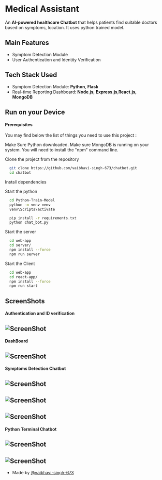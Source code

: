 # Medical Assistant

 An **AI-powered healthcare Chatbot** that helps patients find suitable doctors based on symptoms, location. It uses python trained model.

## Main Features

- Symptom Detection Module
- User Authentication and Identity Verification

## Tech Stack Used

- Symptom Detection Module: **Python**, **Flask**
- Real-time Reporting Dashboard: **Node.js**, **Express.js**,**React.js**, **MongoDB**


## Run on your Device

#### Prerequisites
You may find below the list of things you need to use this project :

Make Sure Python downloaded.
Make sure MongoDB is running on your system.
You will need to install the "npm" command line.


Clone the project from the repository
```bash
  git clone https://github.com/vaibhavi-singh-673/chatbot.git
  cd chatbot
```

Install dependencies

Start the python
```bash
  cd Python-Train-Model
  python -m venv venv
  venv\Scripts\activate
```
```bash
  pip install -r requirements.txt
  python chat_bot.py
```

Start the server
```bash
  cd web-app
  cd server/
  npm install --force
  npm run server
```

Start the Client
```bash
  cd web-app 
  cd react-app/
  npm install --force
  npm run start
```

## ScreenShots

#### Authentication and ID verification

## ![ScreenShot](./screenshots/SighIn.png)

#### DashBoard

## ![ScreenShot](./screenshots/1.png)

#### Symptoms Detection Chatbot

## ![ScreenShot](./screenshots/2.png)
## ![ScreenShot](./screenshots/3.png)
## ![ScreenShot](./screenshots/4.png)

#### Python Terminal Chatbot
 
## ![ScreenShot](./screenshots/5.png)
## ![ScreenShot](./screenshots/6.png)





- Made by [@vaibhavi-singh-673](https://github.com/vaibhavi-singh-673)